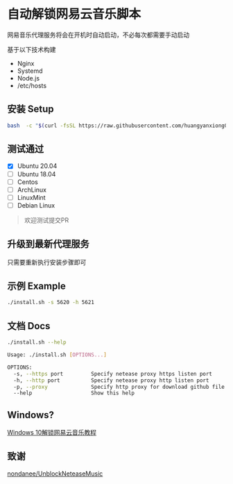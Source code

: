 # 自动解锁网易云音乐脚本
网易音乐代理服务将会在开机时自动启动，不必每次都需要手动启动

基于以下技术构建
- Nginx
- Systemd
- Node.js
- /etc/hosts



## 安装 Setup
```bash
bash  -c "$(curl -fsSL https://raw.githubusercontent.com/huangyanxiong01/auto-unlock-netease-music/main/install.sh) -s 5620 -h 5621"
```

## 测试通过
- [x] Ubuntu 20.04
- [ ] Ubuntu 18.04
- [ ] Centos
- [ ] ArchLinux
- [ ] LinuxMint
- [ ] Debian Linux
> 欢迎测试提交PR

## 升级到最新代理服务

只需要重新执行安装步骤即可

## 示例 Example
```bash
./install.sh -s 5620 -h 5621
```

## 文档 Docs

```bash
./install.sh --help
```
```bash
Usage: ./install.sh [OPTIONS...]

OPTIONS:
  -s, --https port         Specify netease proxy https listen port
  -h, --http port          Specify netease proxy http listen port
  -p, --proxy              Specify http proxy for download github file
  --help                   Show this help
```

## Windows?
[Windows 10解锁网易云音乐教程](https://www.myfreax.com/how-to-unlock-the-grayed-out-songs-of-netease-cloud-music/)

## 致谢

[nondanee/UnblockNeteaseMusic](https://github.com/nondanee/UnblockNeteaseMusic)
